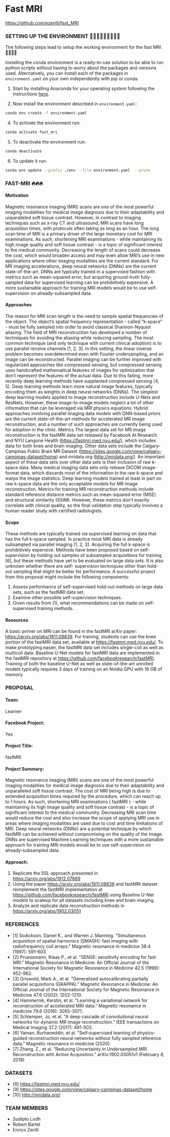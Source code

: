 # Fast MRI
https://github.com/ezerilli/fast_MRI

### SETTING UP THE ENVIRONMENT 👨🏻‍💻👨🏻‍💻👨🏻‍💻

The following steps lead to setup the working environment for the fast MRI. 👨🏻‍💻‍📚‍‍‍‍

Installing the conda environment is a ready-to-use solution to be able to run python scripts without having to worry 
about the packages and versions used. Alternatively, you can install each of the packages in `environment.yaml` on your 
own independently with pip or conda.

1. Start by installing Anaconda for your operating system following the instructions [here](https://docs.anaconda.com/anaconda/install/).

2. Now install the environment described in `environment.yaml`:
```bash
conda env create -f environment.yaml
```

4. To activate the environment run:
```bash
conda activate fast_mri
```

5. To deactivate the environment run:
```bash
conda deactivate
```

6. To update it run:
```bash
conda env update --prefix ./env --file environment.yaml  --prune
```

### FAST-MRI ‍🔥🔥🔥

####  Motivation

Magnetic resonance imaging (MRI) scans are one of the most powerful imaging modalities for medical image diagnosis due to their adaptability 
and unparalleled soft tissue contrast. However, in contrast to imaging techniques such as x-ray CT and ultrasound, MRI scans have long 
acquisition times, with protocols often taking as long as an hour. The long scan time of MRI is a primary driver of the large monetary cost for MRI examinations. As such, shortening MRI examinations - while maintaining its high image quality and soft tissue contrast - is a topic of significant interest to the medical community. Decreasing the length of scans could decrease the cost, which would broaden access and may even allow MRI’s use in new applications where other imaging modalities are the current standard.
For MR imaging accelerations, deep neural networks (DNNs) are the current state-of-the-art. DNNs are typically trained in a supervised 
fashion with metrics such as mean-squared error, but acquiring ground-truth fully-sampled data for supervised learning can be prohibitively 
expensive. A more sustainable approach for training MRI models would be to use self-supervision on already-subsampled data.

#### Approaches

The reason for MRI scan length is the need to sample spatial frequencies of the object. The object’s spatial frequency representation - called “k-space” - must be fully sampled into order to avoid classical Shannon-Nyquist aliasing. The field of MRI reconstruction has developed a number of techniques for avoiding the aliasing while reducing sampling. The most common technique (and only technique with current clinical adoption) is to use parallel receive channels [1, 2, 3]. In this setting, the linear inverse problem becomes overdetermined even with Fourier undersampling, and an image can be reconstructed. Parallel imaging can be further improved with regularized approaches like compressed sensing, but compressed sensing uses handcrafted mathematical features of images for optimization that don’t represent the features of the actual data.
Due to this failing, more recently deep learning methods have supplanted compressed sensing [4, 5]. Deep learning methods learn more natural image features, typically encoding them as weights in deep neural networks (DNNs). The simplest deep learning models applied to image reconstruction include U-Nets and ResNets. However, these image-to-image models neglect a lot of other information that can be leveraged via MRI physics equations. Hybrid approaches involving parallel imaging data models with DNN-based priors are the current state-of-the-art methods for accelerated MR image reconstruction, and a number of such approaches are currently being used for adoption in the clinic.
Metrics
The largest data set for MR image reconstruction is the fastMRI data set released by Facebook AI Research and NYU Langone Health 
(https://fastmri.med.nyu.edu/), which includes data for both knee and brain imaging. Other data sets include the Calgary-Campinas Public Brain 
MR Dataset (https://sites.google.com/view/calgary-campinas-dataset/home) and mridata.org (http://mridata.org/). An important aspect of these 
data sets over other data sets is their inclusion of raw k-space data. Many medical imaging data sets only release DICOM image- format data, 
which discards most of the information in the raw k-space and warps the image statistics. Deep learning models trained at least in part on 
raw k-space data are the only acceptable models for MR image reconstruction.
Metrics for training MR reconstruction methods include standard reference distance metrics such as mean-squared error (MSE) and structural 
similarity (SSIM). However, these metrics don’t exactly correlate with clinical quality, so the final validation step typically involves a human reader study with certified radiologists.

#### Scope

These methods are typically trained via supervised learning on data that has the full k-space sampled. In practice most MRI data is 
already subsampled via parallel imaging [1, 2, 3]. Acquiring the full k-space is prohibitively expensive. Methods have been proposed based 
on self-supervision by holding out samples of subsampled acquisitions for training [6], but these methods have yet to be evaluated on large 
data sets. It is also unknown whether there are self- supervision techniques other than hold-out sampling that might be better for performance. 
A successful project from this proposal might include the following components:

1. Assess performance of self-supervised hold-out methods on large data sets, such as the fastMRI data set.
2. Examine other possible self-supervision techniques.
3. Given results from (1), what recommendations can be made on self-supervised training methods.

#### Resources

A basic primer on MRI can be found in the fastMRI arXiv paper: https://arxiv.org/abs/1811.08839. 
For training, students can use the knee portion of the fastMRI data set, available at https://fastmri.med.nyu.edu/. 
To make prototyping easier, the fastMRI data set includes single-coil as well as multicoil data. Baseline U-Net models for fastMRI data 
are implemented in the fastMRI repository at https://github.com/facebookresearch/fastMRI. Training of both the baseline U-Net as well as 
state-of-the-art unrolled models typically requires 3 days of training on an Nvidia GPU with 16 GB of memory.


### PROPOSAL


#### Team: 

Learner 

#### Facebook Project: 

Yes 

#### Project Title: 

fastMRI 

#### Project Summary: 

Magnetic resonance imaging (MRI) scans are one of the most powerful imaging modalities for medical image diagnosis due to their adaptability 
and unparalleled soft tissue contrast. The cost of MRI being high is due to extended acquisition times required by the procedure, which can 
reach up to 1 hours. As such, shortening MRI examinations ( fastMRI ) - while maintaining its high image quality and soft tissue contrast - 
is a topic of significant interest to the medical community. Decreasing MRI scan time would reduce the cost and also increase the scope of 
applying MRI use in areas where imaging modalities are used due to cost and time limitations of MRI. Deep neural networks (DNNs) are a 
potential technique by which fastMRI can be achieved without compromising on the quality of the Image. DNNs are supervised Machine Learning 
techniques with a more sustainable approach for training MRI models would be to use self-supervision on already-subsampled data. 

#### Approach: 

1. Replicate the SSL approach presented in https://arxiv.org/abs/1912.07669  
2. Using the paper https://arxiv.org/abs/1811.08839 and fastMRI dataset reimplement the fastMRI implementation at https://github.com/facebookresearch/fastMRI using Baseline U-Net models to scaleup for all datasets including knee and brain imaging.  
3. Analyze and replicate data reconstruction methods in https://arxiv.org/abs/1902.03051 


### REFERENCES

- [1] Sodickson, Daniel K., and Warren J. Manning. "Simultaneous acquisition of spatial harmonics (SMASH): fast imaging with radiofrequency coil arrays." Magnetic resonance in medicine 38.4 (1997): 591-603.
- [2] Pruessmann, Klaas P., et al. "SENSE: sensitivity encoding for fast MRI." Magnetic Resonance in Medicine: An Official Journal of the International Society for Magnetic Resonance in Medicine 42.5 (1999): 952-962.
- [3] Griswold, Mark A., et al. "Generalized autocalibrating partially parallel acquisitions (GRAPPA)." Magnetic Resonance in Medicine: An Official Journal of the International Society for Magnetic Resonance in Medicine 47.6 (2002): 1202-1210.
- [4] Hammernik, Kerstin, et al. "Learning a variational network for reconstruction of accelerated MRI data." Magnetic resonance in medicine 79.6 (2018): 3055-3071.
- [5] Schlemper, Jo, et al. "A deep cascade of convolutional neural networks for dynamic MR image reconstruction." IEEE transactions on Medical Imaging 37.2 (2017): 491-503.
- [6] Yaman, Burhaneddin, et al. "Self‐supervised learning of physics‐guided reconstruction neural networks without fully sampled reference data." Magnetic resonance in medicine (2020).
- [7] Zhang, Z., et al. “Reducing Uncertainty in Undersampled MRI Reconstruction with Active Acquisition.” arXiv:1902.03051v1 (February 8, 2019)  

### DATASETS

- [8] https://fastmri.med.nyu.edu/ 
- [9] https://sites.google.com/view/calgary-campinas-dataset/home  
- [10] http://mridata.org/

### TEAM MEMBERS

- Sudipto Lodh 
- Robert Bartel 
- Enrico Zerilli 
 
